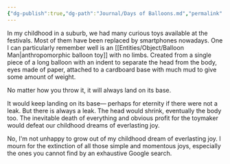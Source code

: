 ```yaml
---
{"dg-publish":true,"dg-path":"Journal/Days of Balloons.md","permalink":"/journal/days-of-balloons/","title":"Days of Balloons","tags":["life","childhood","mono-no-aware"]}
---
```



In my childhood in a suburb, we had many curious toys available at the festivals. Most of them have been replaced by smartphones nowadays. One I can particularly remember well is an [[Entities/Object/Balloon Man\|anthropomorphic balloon toy]] with no limbs. Created from a single piece of a long balloon with an indent to separate the head from the body, eyes made of paper, attached to a cardboard base with much mud to give some amount of weight.

No matter how you throw it, it will always land on its base.

It would keep landing on its base— perhaps for eternity if there were not a leak. But there is always a leak. The head would shrink, eventually the body too. The inevitable death of everything and obvious profit for the toymaker would defeat our childhood dreams of everlasting joy.

No, I'm not unhappy to grow out of my childhood dream of everlasting joy. I mourn for the extinction of all those simple and momentous joys, especially the ones you cannot find by an exhaustive Google search.
